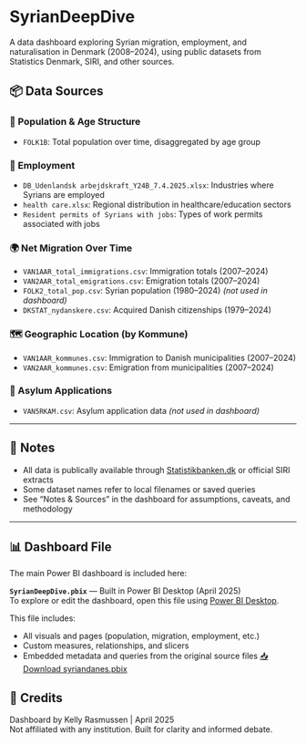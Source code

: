 # SyrianDeepDive

A data dashboard exploring Syrian migration, employment, and naturalisation in Denmark (2008–2024), using public datasets from Statistics Denmark, SIRI, and other sources.

## 📦 Data Sources

### 👶 Population & Age Structure
- `FOLK1B`: Total population over time, disaggregated by age group

### 💼 Employment
- `DB_Udenlandsk arbejdskraft_Y24B_7.4.2025.xlsx`: Industries where Syrians are employed
- `health care.xlsx`: Regional distribution in healthcare/education sectors
- `Resident permits of Syrians with jobs`: Types of work permits associated with jobs

### 🌍 Net Migration Over Time
- `VAN1AAR_total_immigrations.csv`: Immigration totals (2007–2024)
- `VAN2AAR_total_emigrations.csv`: Emigration totals (2007–2024)
- `FOLK2_total_pop.csv`: Syrian population (1980–2024) *(not used in dashboard)*
- `DKSTAT_nydanskere.csv`: Acquired Danish citizenships (1979–2024)

### 🗺️ Geographic Location (by Kommune)
- `VAN1AAR_kommunes.csv`: Immigration to Danish municipalities (2007–2024)
- `VAN2AAR_kommunes.csv`: Emigration from municipalities (2007–2024)

### 🛂 Asylum Applications
- `VAN5RKAM.csv`: Asylum application data *(not used in dashboard)*

---
## 🧠 Notes

- All data is publically available through [Statistikbanken.dk](https://www.statistikbanken.dk/) or official SIRI extracts
- Some dataset names refer to local filenames or saved queries
- See “Notes & Sources” in the dashboard for assumptions, caveats, and methodology

---

## 📊 Dashboard File

The main Power BI dashboard is included here:

**`SyrianDeepDive.pbix`** — Built in Power BI Desktop (April 2025)  
To explore or edit the dashboard, open this file using [Power BI Desktop](https://powerbi.microsoft.com/desktop/).

This file includes:
- All visuals and pages (population, migration, employment, etc.)
- Custom measures, relationships, and slicers
- Embedded metadata and queries from the original source files
[📥 Download syriandanes.pbix](./syriandanes.pbix)




## 👋 Credits

Dashboard by Kelly Rasmussen | April 2025  
Not affiliated with any institution. Built for clarity and informed debate.
